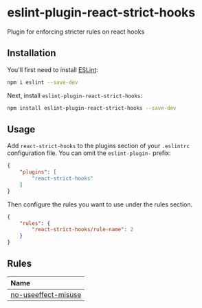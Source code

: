 # eslint-plugin-react-strict-hooks

Plugin for enforcing stricter rules on react hooks

## Installation

You'll first need to install [ESLint](https://eslint.org/):

```sh
npm i eslint --save-dev
```

Next, install `eslint-plugin-react-strict-hooks`:

```sh
npm install eslint-plugin-react-strict-hooks --save-dev
```

## Usage

Add `react-strict-hooks` to the plugins section of your `.eslintrc` configuration file. You can omit the `eslint-plugin-` prefix:

```json
{
    "plugins": [
        "react-strict-hooks"
    ]
}
```


Then configure the rules you want to use under the rules section.

```json
{
    "rules": {
        "react-strict-hooks/rule-name": 2
    }
}
```

## Rules

<!-- begin auto-generated rules list -->

| Name                                                     |
| :------------------------------------------------------- |
| [no-useeffect-misuse](docs/rules/no-useeffect-misuse.md) |

<!-- end auto-generated rules list -->


